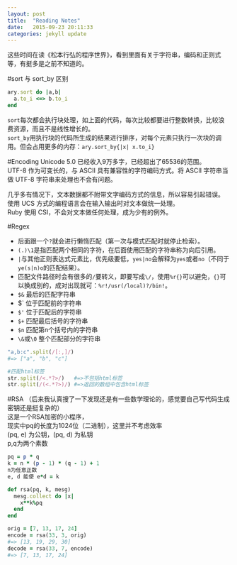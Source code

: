 ```yaml
---
layout: post
title:  "Reading Notes"
date:   2015-09-23 20:11:33
categories: jekyll update
---
```


这些时间在读《松本行弘的程序世界》，看到里面有关于字符串，编码和正则式等，有挺多是之前不知道的。

#sort 与 sort_by 区别

```ruby
ary.sort do |a,b|
  a.to_i <=> b.to_i
end
```

`sort`每次都会执行块处理，如上面的代码，每次比较都要进行整数转换，比较浪费资源，而且不是线性增长的。  
`sort_by`用执行块的代码所生成的结果进行排序，对每个元素只执行一次块的调用。但会占用更多的内存：`ary.sort_by{|x| x.to_i}`


#Encoding
Unicode 5.0 已经收入9万多字，已经超出了65536的范围。  
UTF-8 作为可变长的，与 ASCII 具有兼容性的字符编码方式。将 ASCII 字符串当做 UTF-8 字符串来处理也不会有问题。  

几乎多有情况下，文本数据都不附带文字编码方式的信息，所以容易引起错误。  
使用 UCS 方式的编程语言会在输入输出时对文本做统一处理。  
Ruby 使用 CSI，不会对文本做任何处理，成为少有的例外。  



#Regex
 - 后面跟一个`?`就会进行懒惰匹配（第一次与模式匹配时就停止检索）。  
 - `(.)\1`是指匹配两个相同的字符，在后面使用匹配的字符串称为向后引用。  
 - `|`与其他正则表达式元素比，优先级要低，`yes|no`会解释为`yes`或者`no`（不同于`ye(s|n)o`的匹配结果）。  
 - 匹配文件路径时会有很多的`/`要转义，即要写成`\/`，使用`%r{}`可以避免，`{}`可以换成别的，成对出现就可：`%r!/usr(/local)?/bin!`。  
 - `$&` 最后的匹配字符串  
 - $\` 位于匹配前的字符串  
 - `$'` 位于匹配后的字符串  
 - `$+` 匹配最后括号的字符串  
 - `$n` 匹配第n个括号内的字符串  
 - `\&`或`\0` 整个匹配部分的字符串  

```ruby
"a,b:c".split(/[:,]/)
#=> ["a", "b", "c"]

#匹配html标签
str.split(/<.*?>/)   #=>不包括html标签
str.split(/(<.*?>)/) #=>返回的数组中包含html标签
```

#RSA
（后来我认真搜了一下发现还是有一些数学理论的，感觉要自己写代码生成密钥还是挺复杂的）  
这是一个RSA加密的小程序，  
现实中pq的长度为1024位（二进制），这里并不考虑效率  
(pq, e) 为公钥，(pq, d) 为私钥  
p,q为两个素数

```ruby
pq = p * q
k = n * (p - 1) * (q - 1) + 1
n为任意正数
e, d 能使 e*d = k
```

```ruby
def rsa(pq, k, mesg)
  mesg.collect do |x|
    x**k%pq
  end
end
```

```ruby
orig = [7, 13, 17, 24]
encode = rsa(33, 3, orig)
#=> [13, 19, 29, 30]
decode = rsa(33, 7, encode)
#=> [7, 13, 17, 24]
```
